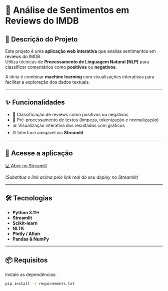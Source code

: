 # 📝 Análise de Sentimentos em Reviews do IMDB

## 🚀 Descrição do Projeto
Este projeto é uma **aplicação web interativa** que analisa sentimentos em reviews do IMDB.  
Utiliza técnicas de **Processamento de Linguagem Natural (NLP)** para classificar comentários como **positivos** ou **negativos**.  

A ideia é combinar **machine learning** com visualizações interativas para facilitar a exploração dos dados textuais.  

---

## ✨ Funcionalidades
- 💬 Classificação de reviews como positivos ou negativos  
- 🧹 Pré-processamento de textos (limpeza, tokenização e normalização)  
- 📊 Visualização interativa dos resultados com gráficos  
- 🌐 Interface amigável via **Streamlit**  

---

## 🔗 Acesse a aplicação
[💻 Abrir no Streamlit](https://meuprojeto.streamlit.app/)  

*(Substitua o link acima pelo link real do seu deploy no Streamlit)*

---

## 🛠 Tecnologias
- **Python 3.11+**  
- **Streamlit**  
- **Scikit-learn**  
- **NLTK**  
- **Plotly / Altair**  
- **Pandas & NumPy**  

---

## 📦 Requisitos
Instale as dependências:

```bash
pip install -r requirements.txt
